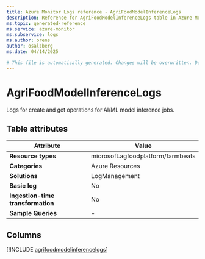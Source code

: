 ```yaml
---
title: Azure Monitor Logs reference - AgriFoodModelInferenceLogs
description: Reference for AgriFoodModelInferenceLogs table in Azure Monitor Logs.
ms.topic: generated-reference
ms.service: azure-monitor
ms.subservice: logs
ms.author: orens
author: osalzberg
ms.date: 04/14/2025

# This file is automatically generated. Changes will be overwritten. Do not change this file directly.
---
```


# AgriFoodModelInferenceLogs

Logs for create and get operations for AI/ML model inference jobs.


## Table attributes

|Attribute|Value|
|---|---|
|**Resource types**|microsoft.agfoodplatform/farmbeats|
|**Categories**|Azure Resources|
|**Solutions**| LogManagement|
|**Basic log**|No|
|**Ingestion-time transformation**|No|
|**Sample Queries**|-|



## Columns
  
[!INCLUDE [agrifoodmodelinferencelogs](~/reusable-content/ce-skilling/azure/includes/azure-monitor/reference/tables/agrifoodmodelinferencelogs-include.md)]
